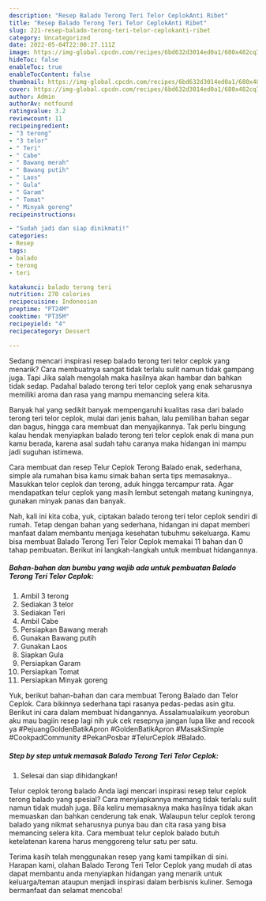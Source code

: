 ```yaml
---
description: "Resep Balado Terong Teri Telor CeplokAnti Ribet"
title: "Resep Balado Terong Teri Telor CeplokAnti Ribet"
slug: 221-resep-balado-terong-teri-telor-ceplokanti-ribet
category: Uncategorized
date: 2022-05-04T22:00:27.111Z
image: https://img-global.cpcdn.com/recipes/6bd632d3014ed0a1/680x482cq70/balado-terong-teri-telor-ceplok-foto-resep-utama.jpg
hideToc: false
enableToc: true
enableTocContent: false
thumbnail: https://img-global.cpcdn.com/recipes/6bd632d3014ed0a1/680x482cq70/balado-terong-teri-telor-ceplok-foto-resep-utama.jpg
cover: https://img-global.cpcdn.com/recipes/6bd632d3014ed0a1/680x482cq70/balado-terong-teri-telor-ceplok-foto-resep-utama.jpg
author: Admin
authorAv: notfound
ratingvalue: 3.2
reviewcount: 11
recipeingredient:
- "3 terong"
- "3 telor"
- " Teri"
- " Cabe"
- " Bawang merah"
- " Bawang putih"
- " Laos"
- " Gula"
- " Garam"
- " Tomat"
- " Minyak goreng"
recipeinstructions:

- "Sudah jadi dan siap dinikmati!"
categories:
- Resep
tags:
- balado
- terong
- teri

katakunci: balado terong teri 
nutrition: 270 calories
recipecuisine: Indonesian
preptime: "PT24M"
cooktime: "PT35M"
recipeyield: "4"
recipecategory: Dessert

---
```



Sedang mencari inspirasi resep balado terong teri telor ceplok yang menarik? Cara membuatnya sangat tidak terlalu sulit namun tidak gampang juga. Tapi Jika salah mengolah maka hasilnya akan hambar dan bahkan tidak sedap. Padahal balado terong teri telor ceplok yang enak seharusnya memiliki aroma dan rasa yang mampu memancing selera kita.


Banyak hal yang sedikit banyak mempengaruhi kualitas rasa dari balado terong teri telor ceplok, mulai dari jenis bahan, lalu pemilihan bahan segar dan bagus, hingga cara membuat dan menyajikannya. Tak perlu bingung kalau hendak menyiapkan balado terong teri telor ceplok enak di mana pun kamu berada, karena asal sudah tahu caranya maka hidangan ini mampu jadi suguhan istimewa.

Cara membuat dan resep Telur Ceplok Terong Balado enak, sederhana, simple ala rumahan bisa kamu simak bahan serta tips memasaknya.. Masukkan telor ceplok dan terong, aduk hingga tercampur rata. Agar mendapatkan telur ceplok yang masih lembut setengah matang kuningnya, gunakan minyak panas dan banyak.


Nah, kali ini kita coba, yuk, ciptakan balado terong teri telor ceplok sendiri di rumah. Tetap dengan bahan yang sederhana, hidangan ini dapat memberi manfaat dalam membantu menjaga kesehatan tubuhmu sekeluarga. Kamu bisa membuat Balado Terong Teri Telor Ceplok memakai 11 bahan dan 0 tahap pembuatan. Berikut ini langkah-langkah untuk membuat hidangannya.

<!--inarticleads1-->

##### Bahan-bahan dan bumbu yang wajib ada untuk pembuatan Balado Terong Teri Telor Ceplok:

1. Ambil 3 terong
1. Sediakan 3 telor
1. Sediakan  Teri
1. Ambil  Cabe
1. Persiapkan  Bawang merah
1. Gunakan  Bawang putih
1. Gunakan  Laos
1. Siapkan  Gula
1. Persiapkan  Garam
1. Persiapkan  Tomat
1. Persiapkan  Minyak goreng


Yuk, berikut bahan-bahan dan cara membuat Terong Balado dan Telor Ceplok. Cara bikinnya sederhana tapi rasanya pedas-pedas asin gitu. Berikut ini cara dalam membuat hidangannya. Assalamualaikum yeorobun aku mau bagiin resep lagi nih yuk cek resepnya jangan lupa like and recook ya #PejuangGoldenBatikApron #GoldenBatikApron #MasakSimple #CookpadCommunity #PekanPosbar #TelurCeplok #Balado. 

<!--inarticleads2-->

##### Step by step untuk memasak Balado Terong Teri Telor Ceplok:


1. Selesai dan siap dihidangkan!

Telur ceplok terong balado Anda lagi mencari inspirasi resep telur ceplok terong balado yang spesial? Cara menyiapkannya memang tidak terlalu sulit namun tidak mudah juga. Bila keliru memasaknya maka hasilnya tidak akan memuaskan dan bahkan cenderung tak enak. Walaupun telur ceplok terong balado yang nikmat seharusnya punya bau dan cita rasa yang bisa memancing selera kita. Cara membuat telur ceplok balado butuh ketelatenan karena harus menggoreng telur satu per satu. 

Terima kasih telah menggunakan resep yang kami tampilkan di sini. Harapan kami, olahan Balado Terong Teri Telor Ceplok yang mudah di atas dapat membantu anda menyiapkan hidangan yang menarik untuk keluarga/teman ataupun menjadi inspirasi dalam berbisnis kuliner. Semoga bermanfaat dan selamat mencoba!
